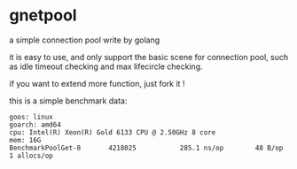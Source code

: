 # gnetpool

a simple connection pool write by golang

it is easy to use, and only support the basic scene for connection pool, such as idle timeout checking and max lifecircle checking.

if you want to extend more function, just fork it !

this is a simple benchmark data:

```
goos: linux
goarch: amd64
cpu: Intel(R) Xeon(R) Gold 6133 CPU @ 2.50GHz 8 core
mem: 16G
BenchmarkPoolGet-8   	 4218025	       285.1 ns/op	      48 B/op	       1 allocs/op
```